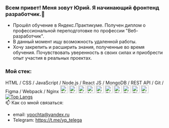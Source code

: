### Всем привет! Меня зовут Юрий. Я начинающий фронтенд разработчик.👋
* Прошёл обучение в Яндекс.Практикуме. Получен диплом о профессиональной переподготовке по профессии "Веб-разработчик".
* В данный момент ищу возможность удаленной работы. 
* Хочу закрепить и расширить знания, полученные во время обучения. Почувствовать уверенность в своих силах и приобрести опыт участия в реальных проектах.  
### Мой стек:
HTML / CSS / JavaScript / Node.js /  React JS / MongoDB / REST API / Git / Figma / Webpack / Nginx
  <picture  style="border: 2px;">
  <source media="(prefers-color-scheme: dark)" srcset="https://img.shields.io/badge/html5-%23E34F26.svg?style=for-the-badge&logo=html5&logoColor=white">
  <source media="(prefers-color-scheme: light)" srcset="https://img.shields.io/badge/html5-%23E34F26.svg?style=for-the-badge&logo=html5&logoColor=white">
  <img  height="24" alt="Shows an illustrated sun in light mode and a moon with stars in dark mode." src="https://img.shields.io/badge/html5-%23E34F26.svg?style=for-the-badge&logo=html5&logoColor=white">
</picture>
<picture  style="border: 2px;">
  <source media="(prefers-color-scheme: dark)" srcset="https://img.shields.io/badge/css3-%231572B6.svg?style=for-the-badge&logo=css3&logoColor=white">
  <source media="(prefers-color-scheme: light)" srcset="https://img.shields.io/badge/css3-%231572B6.svg?style=for-the-badge&logo=css3&logoColor=white">
  <img  height="24" alt="Shows an illustrated sun in light mode and a moon with stars in dark mode." src="https://img.shields.io/badge/css3-%231572B6.svg?style=for-the-badge&logo=css3&logoColor=white">
</picture>
<picture  style="border: 2px;">
  <source media="(prefers-color-scheme: dark)" srcset="https://img.shields.io/badge/javascript-%23323330.svg?style=for-the-badge&logo=javascript&logoColor=%23F7DF1E">
  <source media="(prefers-color-scheme: light)" srcset="https://img.shields.io/badge/javascript-%23323330.svg?style=for-the-badge&logo=javascript&logoColor=%23F7DF1E">
  <img  height="24" alt="Shows an illustrated sun in light mode and a moon with stars in dark mode." src="https://img.shields.io/badge/javascript-%23323330.svg?style=for-the-badge&logo=javascript&logoColor=%23F7DF1E">
</picture>
<picture  style="border: 2px;">
  <source media="(prefers-color-scheme: dark)" srcset="https://img.shields.io/badge/node.js-6DA55F?style=for-the-badge&logo=node.js&logoColor=white">
  <source media="(prefers-color-scheme: light)" srcset="https://img.shields.io/badge/node.js-6DA55F?style=for-the-badge&logo=node.js&logoColor=white">
  <img  height="24" alt="Node.js" src="https://img.shields.io/badge/node.js-6DA55F?style=for-the-badge&logo=node.js&logoColor=white">
</picture>
<picture  style="border: 2px;">
  <source media="(prefers-color-scheme: dark)" srcset="https://img.shields.io/badge/react-%2320232a.svg?style=for-the-badge&logo=react&logoColor=%2361DAFB">
  <source media="(prefers-color-scheme: light)" srcset="https://img.shields.io/badge/react-%2320232a.svg?style=for-the-badge&logo=react&logoColor=%2361DAFB">
  <img  height="24" alt="Shows an illustrated sun in light mode and a moon with stars in dark mode." src="https://img.shields.io/badge/react-%2320232a.svg?style=for-the-badge&logo=react&logoColor=%2361DAFB">
</picture>
<picture  style="border: 2px;">
  <source media="(prefers-color-scheme: dark)" srcset="https://img.shields.io/badge/MongoDB-%234ea94b.svg?style=for-the-badge&logo=mongodb&logoColor=white">
  <source media="(prefers-color-scheme: light)" srcset="https://img.shields.io/badge/MongoDB-%234ea94b.svg?style=for-the-badge&logo=mongodb&logoColor=white">
  <img  height="24" alt="Shows an illustrated sun in light mode and a moon with stars in dark mode." src="https://img.shields.io/badge/MongoDB-%234ea94b.svg?style=for-the-badge&logo=mongodb&logoColor=white">
</picture>
<picture  style="border: 2px;">
  <source media="(prefers-color-scheme: dark)" srcset="https://img.shields.io/badge/git-%23F05033.svg?style=for-the-badge&logo=git&logoColor=white">
  <source media="(prefers-color-scheme: light)" srcset="https://img.shields.io/badge/git-%23F05033.svg?style=for-the-badge&logo=git&logoColor=white">
  <img  height="24" alt="Shows an illustrated sun in light mode and a moon with stars in dark mode." src="https://img.shields.io/badge/git-%23F05033.svg?style=for-the-badge&logo=git&logoColor=white">
</picture>
<picture  style="border: 2px;">
  <source media="(prefers-color-scheme: dark)" srcset="https://img.shields.io/badge/figma-%23F24E1E.svg?style=for-the-badge&logo=figma&logoColor=white">
  <source media="(prefers-color-scheme: light)" srcset="https://img.shields.io/badge/figma-%23F24E1E.svg?style=for-the-badge&logo=figma&logoColor=white">
  <img  height="24" alt="Shows an illustrated sun in light mode and a moon with stars in dark mode." src="https://img.shields.io/badge/figma-%23F24E1E.svg?style=for-the-badge&logo=figma&logoColor=white">
</picture>
<picture  style="border: 2px;">
  <source media="(prefers-color-scheme: dark)" srcset="https://img.shields.io/badge/webpack-%238DD6F9.svg?style=for-the-badge&logo=webpack&logoColor=black">
  <source media="(prefers-color-scheme: light)" srcset="https://img.shields.io/badge/webpack-%238DD6F9.svg?style=for-the-badge&logo=webpack&logoColor=black">
  <img  height="24" alt="Shows an illustrated sun in light mode and a moon with stars in dark mode." src="https://img.shields.io/badge/webpack-%238DD6F9.svg?style=for-the-badge&logo=webpack&logoColor=black">
</picture>
<picture  style="border: 2px;">
  <source media="(prefers-color-scheme: dark)" srcset="https://img.shields.io/badge/nginx-%23009639.svg?style=for-the-badge&logo=nginx&logoColor=white">
  <source media="(prefers-color-scheme: light)" srcset="https://img.shields.io/badge/nginx-%23009639.svg?style=for-the-badge&logo=nginx&logoColor=white">
  <img  height="24" alt="Shows an illustrated sun in light mode and a moon with stars in dark mode." src="https://img.shields.io/badge/nginx-%23009639.svg?style=for-the-badge&logo=nginx&logoColor=white">
</picture>  
[![Top Langs](https://github-readme-stats.vercel.app/api/top-langs/?username=ypongit)](https://github.com/ypongit/github-readme-stats)  
📫 Как со мной связаться:  
* email: ypochta@yandex.ru
* Telegram: https://t.me/yp_telega
<!--
**ypongit/ypongit** is a ✨ _special_ ✨ repository because its `README.md` (this file) appears on your GitHub profile.

Here are some ideas to get you started:

- 🔭 I’m currently working on ...
- 🌱 I’m currently learning ...
- 👯 I’m looking to collaborate on ...
- 🤔 I’m looking for help with ...
- 💬 Ask me about ...
- 📫 How to reach me: ...
- 😄 Pronouns: ...
- ⚡ Fun fact: ...
-->

   
